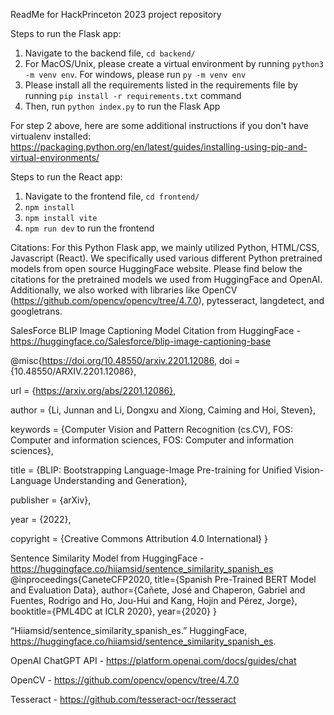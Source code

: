 ReadMe for HackPrinceton 2023 project repository

Steps to run the Flask app:
1) Navigate to the backend file, `cd backend/`
2) For MacOS/Unix, please create a virtual environment by running `python3 -m venv env`. For windows, please run `py -m venv env`
3) Please install all the requirements listed in the requirements file by running `pip install -r requirements.txt` command
4) Then, run `python index.py` to run the Flask App

For step 2 above, here are some additional instructions if you don't have virtualenv installed: https://packaging.python.org/en/latest/guides/installing-using-pip-and-virtual-environments/

Steps to run the React app:
1) Navigate to the frontend file, `cd frontend/`
2) `npm install`
2) `npm install vite`
3) `npm run dev` to run the frontend  



Citations:
For this Python Flask app, we mainly utilized Python, HTML/CSS, Javascript (React). We specifically used various different  Python pretrained models from open source HuggingFace website. Please find below the citations for the pretrained models we used from HuggingFace and OpenAI. Additionally, we also worked with libraries like OpenCV (https://github.com/opencv/opencv/tree/4.7.0), pytesseract, langdetect, and googletrans.


SalesForce BLIP Image Captioning Model Citation from HuggingFace -https://huggingface.co/Salesforce/blip-image-captioning-base

@misc{https://doi.org/10.48550/arxiv.2201.12086,
  doi = {10.48550/ARXIV.2201.12086},
  
  url = {https://arxiv.org/abs/2201.12086},
  
  author = {Li, Junnan and Li, Dongxu and Xiong, Caiming and Hoi, Steven},
  
  keywords = {Computer Vision and Pattern Recognition (cs.CV), FOS: Computer and information sciences, FOS: Computer and information sciences},
  
  title = {BLIP: Bootstrapping Language-Image Pre-training for Unified Vision-Language Understanding and Generation},
  
  publisher = {arXiv},
  
  year = {2022},
  
  copyright = {Creative Commons Attribution 4.0 International}
}


Sentence Similarity Model from HuggingFace - https://huggingface.co/hiiamsid/sentence_similarity_spanish_es
@inproceedings{CaneteCFP2020,
  title={Spanish Pre-Trained BERT Model and Evaluation Data},
  author={Cañete, José and Chaperon, Gabriel and Fuentes, Rodrigo and Ho, Jou-Hui and Kang, Hojin and Pérez, Jorge},
  booktitle={PML4DC at ICLR 2020},
  year={2020}
}

“Hiiamsid/sentence_similarity_spanish_es.” HuggingFace, https://huggingface.co/hiiamsid/sentence_similarity_spanish_es. 



OpenAI ChatGPT API - https://platform.openai.com/docs/guides/chat

OpenCV - https://github.com/opencv/opencv/tree/4.7.0

Tesseract - https://github.com/tesseract-ocr/tesseract

